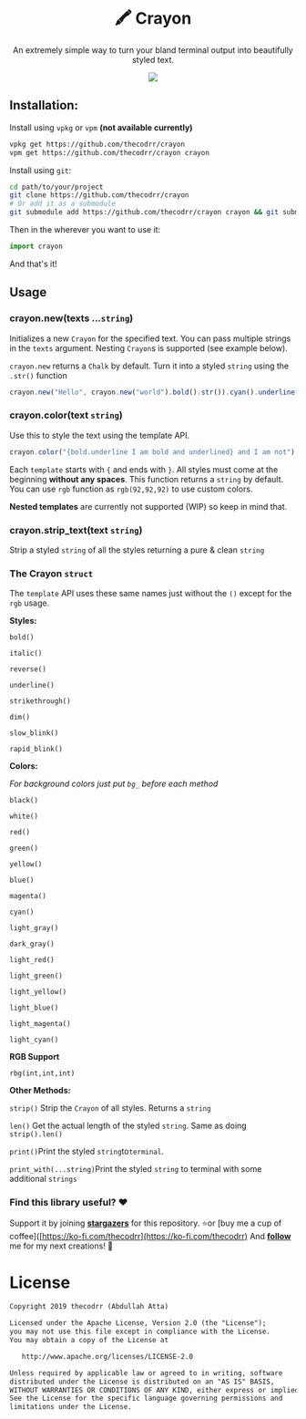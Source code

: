 <div align="center">
<h1>🖍️ Crayon</h1>
</div>

<p align="center">
An extremely simple way to turn your bland terminal output into beautifully styled text.
</p>

<p align="center">
<img src="https://i.imgur.com/BR0r2zr.png"/>
</p>

## Installation:

Install using `vpkg` or `vpm` **(not available currently)**

```bash
vpkg get https://github.com/thecodrr/crayon
vpm get https://github.com/thecodrr/crayon crayon
```

Install using `git`:

```bash
cd path/to/your/project
git clone https://github.com/thecodrr/crayon
# Or add it as a submodule
git submodule add https://github.com/thecodrr/crayon crayon && git submodule update --init --recursive
```

Then in the wherever you want to use it:

```javascript
import crayon
```

And that's it!

## Usage

### crayon.new(texts ...`string`)

Initializes a new `Crayon` for the specified text. You can pass multiple strings in the `texts` argument. Nesting `Crayon`s is supported (see example below).

`crayon.new` returns a `Chalk` by default. Turn it into a styled `string` using the `.str()` function

```javascript
crayon.new("Hello", crayon.new("world").bold().str()).cyan().underline().str()
```

### crayon.color(text `string`)

Use this to style the text using the template API.

```javascript
crayon.color("{bold.underline I am bold and underlined} and I am not")
```

Each `template` starts with `{` and ends with `}`. All styles must come at the beginning **without any spaces**. This function returns a `string` by default. You can use `rgb` function as `rgb(92,92,92)` to use custom colors.

**Nested templates** are currently not supported (WIP) so keep in mind that.

### crayon.strip_text(text `string`)

Strip a styled `string` of all the styles returning a pure & clean `string`

### The Crayon `struct`

The `template` API uses these same names just without the `()` except for the `rgb` usage.

**Styles:**

`bold()`

`italic()`

`reverse()`

`underline()`

`strikethrough()`

`dim()`

`slow_blink()`

`rapid_blink()`

**Colors:**

*For background colors just put `bg_` before each method*

`black()`

`white()`

`red()`

`green()`

`yellow()`

`blue()`

`magenta()`

`cyan()`

`light_gray()`

`dark_gray()`

`light_red()`

`light_green()`

`light_yellow()`

`light_blue()`

`light_magenta()`

`light_cyan()`

**RGB Support**

`rbg(int,int,int)`

**Other Methods:**

`strip()` Strip the `Crayon` of all styles. Returns a `string`

`len()` Get the actual length of the styled `string`. Same as doing `strip().len()`

`print()`Print the styled `string`to`terminal`.

`print_with(...string)`Print the styled `string` to terminal with some additional `strings`

### Find this library useful? :heart:

Support it by joining **[stargazers](https://github.com/thecodrr/crayon/stargazers)** for this repository. :star:or [buy me a cup of coffee]([https://ko-fi.com/thecodrr](https://ko-fi.com/thecodrr)
And **[follow](https://github.com/thecodrr)** me for my next creations! 🤩

# License

```xml
Copyright 2019 thecodrr (Abdullah Atta)

Licensed under the Apache License, Version 2.0 (the "License");
you may not use this file except in compliance with the License.
You may obtain a copy of the License at

   http://www.apache.org/licenses/LICENSE-2.0

Unless required by applicable law or agreed to in writing, software
distributed under the License is distributed on an "AS IS" BASIS,
WITHOUT WARRANTIES OR CONDITIONS OF ANY KIND, either express or implied.
See the License for the specific language governing permissions and
limitations under the License.
```
